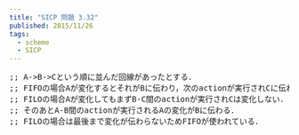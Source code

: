```yaml
---
title: "SICP 問題 3.32"
published: 2015/11/26
tags:
  - scheme
  - SICP
---
```



<pre class="code lang-scheme" data-lang="scheme" data-unlink><span class="synComment">;; A-&gt;B-&gt;Cという順に並んだ回線があったとする．</span>
<span class="synComment">;; FIFOの場合Aが変化するとそれがBに伝わり，次のactionが実行されCに伝わる．</span>
<span class="synComment">;; FILOの場合Aが変化してもまずB-C間のactionが実行されCは変化しない．</span>
<span class="synComment">;; そのあとA-B間のactionが実行されるAの変化がBに伝わる．</span>
<span class="synComment">;; FILOの場合は最後まで変化が伝わらないためFIFOが使われている．</span>
</pre>


